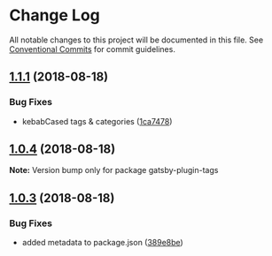 # Change Log

All notable changes to this project will be documented in this file.
See [Conventional Commits](https://conventionalcommits.org) for commit guidelines.

<a name="1.1.1"></a>
## [1.1.1](https://github.com/rmcfadzean/gatsby-pantry/tree/master/packages/gatsby-plugin-tags/compare/v1.1.0...v1.1.1) (2018-08-18)


### Bug Fixes

* kebabCased tags & categories ([1ca7478](https://github.com/rmcfadzean/gatsby-pantry/tree/master/packages/gatsby-plugin-tags/commit/1ca7478))





<a name="1.0.4"></a>
## [1.0.4](https://github.com/rmcfadzean/gatsby-pantry/tree/master/packages/gatsby-plugin-tags/compare/v1.0.3...v1.0.4) (2018-08-18)

**Note:** Version bump only for package gatsby-plugin-tags





<a name="1.0.3"></a>
## [1.0.3](https://github.com/rmcfadzean/gatsby-pantry/tree/master/packages/gatsby-plugin-tags/compare/v1.0.2...v1.0.3) (2018-08-18)


### Bug Fixes

* added metadata to package.json ([389e8be](https://github.com/rmcfadzean/gatsby-pantry/tree/master/packages/gatsby-plugin-tags/commit/389e8be))
